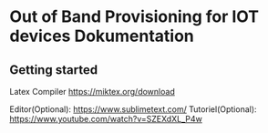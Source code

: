 # Out of Band Provisioning for IOT devices Dokumentation

## Getting started

Latex Compiler https://miktex.org/download

Editor(Optional): https://www.sublimetext.com/
Tutoriel(Optional): https://www.youtube.com/watch?v=SZEXdXL_P4w